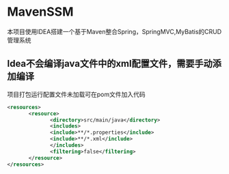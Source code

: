 # MavenSSM
本项目使用IDEA搭建一个基于Maven整合Spring，SpringMVC,MyBatis的CRUD管理系统

## Idea不会编译java文件中的xml配置文件，需要手动添加编译
项目打包运行配置文件未加载可在pom文件加入代码
```xml
<resources>
       <resource>
              <directory>src/main/java</directory>
              <includes>
              <include>**/*.properties</include>
              <include>**/*.xml</include>
              </includes>
              <filtering>false</filtering>
       </resource>
</resources>
```
